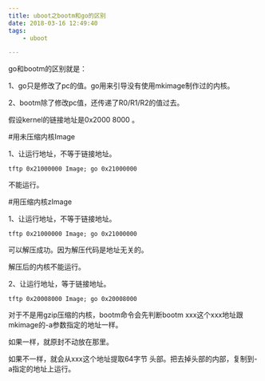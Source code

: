 ```yaml
---
title: uboot之bootm和go的区别
date: 2018-03-16 12:49:40
tags:
	- uboot

---
```




go和bootm的区别就是：

1、go只是修改了pc的值。go用来引导没有使用mkimage制作过的内核。

2、bootm除了修改pc值，还传递了R0/R1/R2的值过去。



假设kernel的链接地址是0x2000 8000 。

#用未压缩内核Image

1、让运行地址，不等于链接地址。

```
tftp 0x21000000 Image; go 0x21000000
```

不能运行。



#用压缩内核zImage

1、让运行地址，不等于链接地址。

```
tftp 0x21000000 Image; go 0x21000000
```

可以解压成功。因为解压代码是地址无关的。

解压后的内核不能运行。

2、让运行地址，等于链接地址。

```
tftp 0x20008000 Image; go 0x20008000
```



对于不是用gzip压缩的内核，bootm命令会先判断bootm xxx这个xxx地址跟mkimage的-a参数指定的地址一样。

如果一样，就原封不动放在那里。

如果不一样，就会从xxx这个地址提取64字节 头部。把去掉头部的内部，复制到-a指定的地址上运行。

